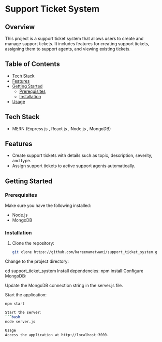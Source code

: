 # Support Ticket System

## Overview

This project is a support ticket system that allows users to create and manage support tickets. It includes features for creating support tickets, assigning them to support agents, and viewing existing tickets.

## Table of Contents

- [Tech Stack](#tech-stack)
- [Features](#features)
- [Getting Started](#getting-started)
  - [Prerequisites](#prerequisites)
  - [Installation](#installation)
- [Usage](#usage)


## Tech Stack
- MERN (Express js , React js , Node js , MongoDB)
## Features

- Create support tickets with details such as topic, description, severity, and type.
- Assign support tickets to active support agents automatically.

## Getting Started

### Prerequisites

Make sure you have the following installed:

- Node.js
- MongoDB

### Installation

1. Clone the repository:

   ```bash
   git clone https://github.com/kareenamatwani/support_ticket_system.git
Change to the project directory:


cd support_ticket_system
Install dependencies:
npm install
Configure MongoDB:

Update the MongoDB connection string in the server.js file.

Start the application:
```bash
npm start

Start the server:
```bash
node server.js

Usage
Access the application at http://localhost:3000.
